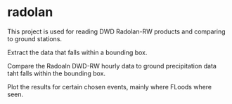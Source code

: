 # radolan

This project is used for reading DWD Radolan-RW products and comparing to ground stations.

Extract the data that falls within a bounding box.

Compare the Radoaln DWD-RW hourly data to ground precipitation data taht falls within the bounding box. 

Plot the results for certain chosen events, mainly where FLoods where seen.
